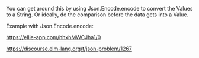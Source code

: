 You can get around this by using Json.Encode.encode to convert the Values to a String. Or ideally, do the comparison before the data gets into a Value.

Example with Json.Encode.encode:

https://ellie-app.com/hhxhMWCJha1/0

https://discourse.elm-lang.org/t/json-problem/1267